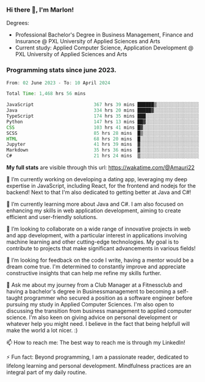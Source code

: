
### Hi there 👋, I'm Marlon!

Degrees: 
- Professional Bachelor's Degree in Business Management, Finance and Insurance @ PXL University of Applied Sciences and Arts
- Current study: Applied Computer Science, Application Development @ PXL University of Applied Sciences and Arts

### Programming stats since june 2023.
<!--START_SECTION:waka-->

```java
From: 02 June 2023 - To: 10 April 2024

Total Time: 1,468 hrs 56 mins

JavaScript                      367 hrs 39 mins ██████▒░░░░░░░░░░░░░░░░░░   24.96 %
Java                            334 hrs 20 mins █████▓░░░░░░░░░░░░░░░░░░░   22.70 %
TypeScript                      174 hrs 35 mins ███░░░░░░░░░░░░░░░░░░░░░░   11.86 %
Python                          147 hrs 13 mins ██▓░░░░░░░░░░░░░░░░░░░░░░   10.00 %
CSS                             103 hrs 41 mins █▓░░░░░░░░░░░░░░░░░░░░░░░   07.04 %
SCSS                            85 hrs 28 mins  █▒░░░░░░░░░░░░░░░░░░░░░░░   05.80 %
HTML                            68 hrs 20 mins  █░░░░░░░░░░░░░░░░░░░░░░░░   04.64 %
Jupyter                         41 hrs 39 mins  ▓░░░░░░░░░░░░░░░░░░░░░░░░   02.83 %
Markdown                        35 hrs 36 mins  ▓░░░░░░░░░░░░░░░░░░░░░░░░   02.42 %
C#                              21 hrs 24 mins  ▒░░░░░░░░░░░░░░░░░░░░░░░░   01.45 %
```

<!--END_SECTION:waka-->
**My full stats** are visible through this url: https://wakatime.com/@Amauri22



🔭 I’m currently working on developing a dating app, leveraging my deep expertise in JavaScript, including React, for the frontend and nodejs for the backend! Next to that I'm also dedicated to getting better at Java and C#!

🌱 I’m currently learning more about Java and C#. I am also focused on enhancing my skills in web application development, aiming to create efficient and user-friendly solutions.

👯 I’m looking to collaborate on a wide range of innovative projects in web and app development, with a particular interest in applications involving machine learning and other cutting-edge technologies. My goal is to contribute to projects that make significant advancements in various fields!

🤔 I’m looking for feedback on the code I write, having a mentor would be a dream come true. I'm determined to constantly improve and appreciate constructive insights that can help me refine my skills further.

💬 Ask me about my journey from a Club Manager at a Fitnessclub and having a bachelor's degree in Businessmanagement to becoming a self-taught programmer who secured a position as a software engineer before pursuing my study in Applied Computer Sciences. I'm also open to discussing the transition from business management to applied computer science. I'm also keen on giving advice on personal development or whatever help you might need. I believe in the fact that being helpfull will make the world a lot nicer. :)

📫 How to reach me: The best way to reach me is through my LinkedIn!

⚡ Fun fact: Beyond programming, I am a passionate reader, dedicated to lifelong learning and personal development. Mindfulness practices are an integral part of my daily routine.


